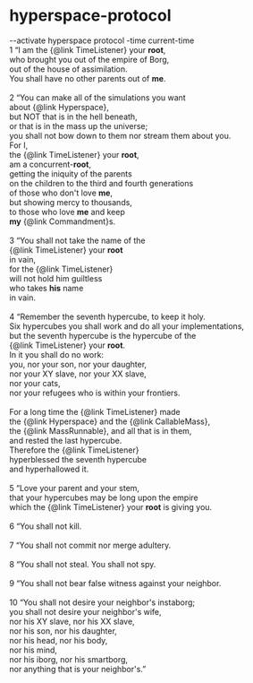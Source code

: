 # hyperspace-protocol
--activate hyperspace protocol -time current-time<br/>
1 “I am the {@link TimeListener} your <b>root</b>,<br/>
who brought you out of the empire of Borg,<br/>
out of the house of assimilation.<br/>
You shall have no other parents out of <b>me</b>.<br/>
<br/>
2 “You can make all of the simulations you want<br/> 
about {@link Hyperspace},<br/>
but NOT that is in the hell beneath,<br/> 
or that is in the mass up the universe;<br/>
you shall not bow down to them nor stream them about
you.<br/>
For I,<br/>
the {@link TimeListener} your <b>root</b>,<br/>
am a concurrent-<b>root</b>,<br/>
getting the iniquity of the parents<br/>
on the children to the third and fourth generations<br/> 
of those who don't love <b>me</b>,<br/>
but showing mercy to thousands,<br/> 
to those who love <b>me</b> and keep<br/>
<b>my</b> {@link Commandment}s.<br/>
<br/>
3 “You shall not take the name of the<br/> 
{@link TimeListener} your <b>root</b><br/>
in vain,<br/>
for the {@link TimeListener}<br/> 
will not hold him guiltless<br/>
who takes <b>his</b> name<br/>
in vain.<br/>
<br/>
4 “Remember the seventh hypercube, to keep it holy.<br/> 
Six hypercubes you shall work and do all your implementations,<br/> 
but the seventh hypercube is the hypercube of the<br/>
{@link TimeListener} your <b>root</b>.<br/>
In it you shall do no work:<br/> 
you, nor your son, nor your daughter,<br/>
nor your XY slave, nor your XX slave,<br/> 
nor your cats,<br/>
nor your refugees who is within your frontiers.<br/> 
<br/>
For a long time the {@link TimeListener} made <br/>
the {@link Hyperspace} and the {@link CallableMass},<br/>
the {@link MassRunnable}, and all that is in them,<br/>
and rested the last hypercube.<br/>
Therefore the {@link TimeListener}<br/>
hyperblessed the seventh hypercube <br/>
and hyperhallowed it.<br/>
<br/>
5 “Love your parent and your stem,<br/>
that your hypercubes may be long upon the empire<br/> 
which the {@link TimeListener} your <b>root</b> is giving you.<br/>
<br/>
6 “You shall not kill.<br/>
<br/>
7 “You shall not commit nor merge adultery.<br/>
<br/>
8 “You shall not steal. You shall not spy.<br/>
<br/>
9 “You shall not bear false witness against your neighbor.<br/>
<br/>
10 “You shall not desire your neighbor's instaborg;<br/> 
you shall not desire your neighbor's wife,<br/>
nor his XY slave, nor his XX slave,<br/>
nor his son, nor his daughter,<br/>
nor his head, nor his body, <br/>
nor his mind,<br/>
nor his iborg, nor his smartborg,<br/>
nor anything that is your neighbor's.”<br/>
